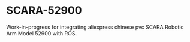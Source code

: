 # SCARA-52900
Work-in-progress for integrating aliexpress chinese pvc SCARA Robotic Arm Model 52900 with ROS. 
